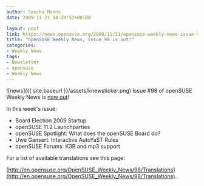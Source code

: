 ```yaml
---
author: Sascha Manns
date: 2009-11-21 14:39:57+00:00

layout: post
link: https://news.opensuse.org/2009/11/21/opensuse-weekly-news-issue-98-is-out/
title: "openSUSE Weekly News, issue 98 is out!"
categories:
- Weekly News
tags:
- Newsletter
- opensuse
- Weekly News
---
```

![news]({{ site.baseurl }}/assets/knewsticker.png) Issue #98 of openSUSE Weekly News is [now out](http://en.opensuse.org/OpenSUSE_Weekly_News/98)!

In this week's issue:

* Board Election 2009 Startup
* openSUSE 11.2 Launchparties
* openSUSE Spotlight: What does the openSUSE Board do?
* Uwe Gansert: Interactive AutoYaST Rules
* openSUSE Forums: K3B and mp3 support





For a list of available translations see this page:

[http://en.opensuse.org/OpenSUSE_Weekly_News/98/Translations](http://en.opensuse.org/OpenSUSE_Weekly_News/98/Translations).		
